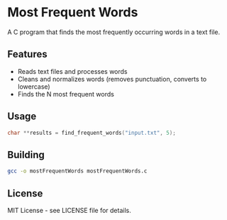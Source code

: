 # Most Frequent Words

A C program that finds the most frequently occurring words in a text file.

## Features
- Reads text files and processes words
- Cleans and normalizes words (removes punctuation, converts to lowercase)
- Finds the N most frequent words

## Usage
```c
char **results = find_frequent_words("input.txt", 5);
```

## Building
```bash
gcc -o mostFrequentWords mostFrequentWords.c
```

## License
MIT License - see LICENSE file for details.